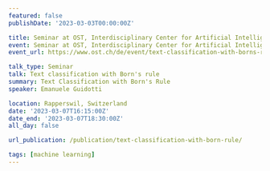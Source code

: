 ```yaml
---
featured: false
publishDate: '2023-03-03T00:00:00Z'

title: Seminar at OST, Interdisciplinary Center for Artificial Intelligence (ICAI)
event: Seminar at OST, Interdisciplinary Center for Artificial Intelligence
event_url: https://www.ost.ch/de/event/text-classification-with-borns-rule

talk_type: Seminar
talk: Text classification with Born's rule
summary: Text Classification with Born's Rule
speaker: Emanuele Guidotti

location: Rapperswil, Switzerland
date: '2023-03-07T16:15:00Z'
date_end: '2023-03-07T18:30:00Z'
all_day: false

url_publication: /publication/text-classification-with-born-rule/

tags: [machine learning]
---
```


